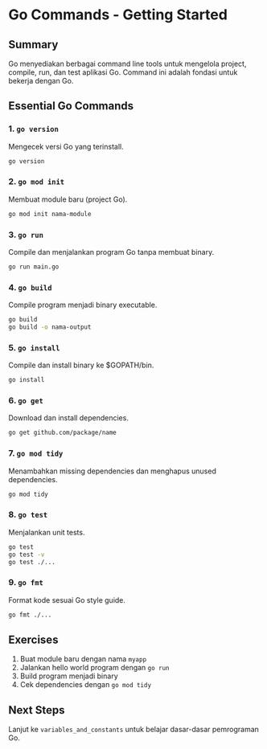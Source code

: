 # Go Commands - Getting Started

## Summary
Go menyediakan berbagai command line tools untuk mengelola project, compile, run, dan test aplikasi Go. Command ini adalah fondasi untuk bekerja dengan Go.

## Essential Go Commands

### 1. `go version`
Mengecek versi Go yang terinstall.
```bash
go version
```

### 2. `go mod init`
Membuat module baru (project Go).
```bash
go mod init nama-module
```

### 3. `go run`
Compile dan menjalankan program Go tanpa membuat binary.
```bash
go run main.go
```

### 4. `go build`
Compile program menjadi binary executable.
```bash
go build
go build -o nama-output
```

### 5. `go install`
Compile dan install binary ke $GOPATH/bin.
```bash
go install
```

### 6. `go get`
Download dan install dependencies.
```bash
go get github.com/package/name
```

### 7. `go mod tidy`
Menambahkan missing dependencies dan menghapus unused dependencies.
```bash
go mod tidy
```

### 8. `go test`
Menjalankan unit tests.
```bash
go test
go test -v
go test ./...
```

### 9. `go fmt`
Format kode sesuai Go style guide.
```bash
go fmt ./...
```

## Exercises

1. Buat module baru dengan nama `myapp`
2. Jalankan hello world program dengan `go run`
3. Build program menjadi binary
4. Cek dependencies dengan `go mod tidy`

## Next Steps
Lanjut ke `variables_and_constants` untuk belajar dasar-dasar pemrograman Go.